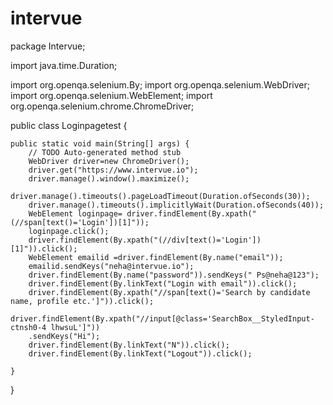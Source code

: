 # intervue
package Intervue;

import java.time.Duration;

import org.openqa.selenium.By;
import org.openqa.selenium.WebDriver;
import org.openqa.selenium.WebElement;
import org.openqa.selenium.chrome.ChromeDriver;

public class Loginpagetest {

	public static void main(String[] args) {
		// TODO Auto-generated method stub
		WebDriver driver=new ChromeDriver();
		driver.get("https://www.intervue.io");
		driver.manage().window().maximize();
		driver.manage().timeouts().pageLoadTimeout(Duration.ofSeconds(30));
		driver.manage().timeouts().implicitlyWait(Duration.ofSeconds(40));
		WebElement loginpage= driver.findElement(By.xpath("(//span[text()='Login'])[1]"));
		loginpage.click();
		driver.findElement(By.xpath("(//div[text()='Login'])[1]")).click();
		WebElement emailid =driver.findElement(By.name("email"));
		emailid.sendKeys("neha@intervue.io");
		driver.findElement(By.name("password")).sendKeys(" Ps@neha@123");
		driver.findElement(By.linkText("Login with email")).click();
		driver.findElement(By.xpath("//span[text()='Search by candidate name, profile etc.']")).click();
		driver.findElement(By.xpath("//input[@class='SearchBox__StyledInput-ctnsh0-4 lhwsuL']"))
		.sendKeys("Hi");
		driver.findElement(By.linkText("N")).click();
		driver.findElement(By.linkText("Logout")).click();

	}

}
